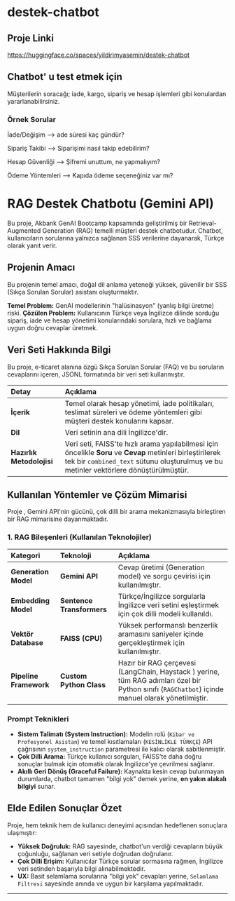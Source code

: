 # destek-chatbot

## Proje Linki 
https://huggingface.co/spaces/yildirimyasemin/destek-chatbot

## Chatbot' u test etmek için

Müşterilerin soracağı; iade, kargo, sipariş ve hesap işlemleri gibi konulardan yararlanabilirsiniz. 

### Örnek Sorular 

İade/Değişim --> ade süresi kaç gündür?

Sipariş Takibi --> Siparişimi nasıl takip edebilirim?

Hesap Güvenliği --> Şifremi unuttum, ne yapmalıyım?

Ödeme Yöntemleri --> Kapıda ödeme seçeneğiniz var mı?

# RAG Destek Chatbotu (Gemini API)

Bu proje, Akbank GenAI Bootcamp kapsamında geliştirilmiş bir Retrieval-Augmented Generation (RAG) temelli müşteri destek chatbotudur. Chatbot, kullanıcıların sorularına yalnızca sağlanan SSS verilerine dayanarak, Türkçe olarak yanıt verir.


## Projenin Amacı 

Bu projenin temel amacı, doğal dil anlama yeteneği yüksek, güvenilir bir SSS (Sıkça Sorulan Sorular) asistanı oluşturmaktır.

 **Temel Problem:** GenAI modellerinin "halüsinasyon" (yanlış bilgi üretme) riski.
 **Çözülen Problem:** Kullanıcının Türkçe veya İngilizce dilinde sorduğu sipariş, iade ve hesap yönetimi konularındaki sorulara, hızlı ve bağlama uygun doğru cevaplar üretmek.

## Veri Seti Hakkında Bilgi 

Bu proje, e-ticaret alanına özgü Sıkça Sorulan Sorular (FAQ) ve bu soruların cevaplarını içeren, JSONL formatında bir veri seti kullanmıştır.

| Detay | Açıklama |
| :--- | :--- |
| **İçerik** | Temel olarak hesap yönetimi, iade politikaları, teslimat süreleri ve ödeme yöntemleri gibi müşteri destek konularını kapsar. |
| **Dil** | Veri setinin ana dili İngilizce'dir. |
| **Hazırlık Metodolojisi** | Veri seti, FAISS'te hızlı arama yapılabilmesi için öncelikle **Soru** ve **Cevap** metinleri birleştirilerek tek bir `combined_text` sütunu oluşturulmuş ve bu metinler vektörlere dönüştürülmüştür. |

##  Kullanılan Yöntemler ve Çözüm Mimarisi

Proje , Gemini API'nin gücünü, çok dilli bir arama mekanizmasıyla birleştiren bir RAG mimarisine dayanmaktadır.

### 1. RAG Bileşenleri (Kullanılan Teknolojiler) 

| Kategori | Teknoloji | Açıklama |
| :--- | :--- | :--- |
| **Generation Model** | **Gemini API** | Cevap üretimi (Generation model) ve sorgu çevirisi için kullanılmıştır. |
| **Embedding Model** | **Sentence Transformers** | Türkçe/İngilizce sorgularla İngilizce veri setini eşleştirmek için çok dilli modeli kullanıldı. |
| **Vektör Database** | **FAISS (CPU)** | Yüksek performanslı benzerlik aramasını saniyeler içinde gerçekleştirmek için kullanılmıştır. |
| **Pipeline Framework** | **Custom Python Class** | Hazır bir RAG çerçevesi (LangChain, Haystack ) yerine, tüm RAG adımları özel bir Python sınıfı (`RAGChatbot`) içinde manuel olarak yönetilmiştir. |

###  Prompt Teknikleri

* **Sistem Talimatı (System Instruction):** Modelin rolü (`Kibar ve Profesyonel Asistan`) ve temel kısıtlamaları (`KESİNLİKLE TÜRKÇE`) API çağrısının `system_instruction` parametresi ile kalıcı olarak sabitlenmiştir.
* **Çok Dilli Arama:** Türkçe kullanıcı sorguları, FAISS'te daha doğru sonuçlar bulmak için otomatik olarak İngilizce'ye çevrilmesi sağlanır.
* **Akıllı Geri Dönüş (Graceful Failure):** Kaynakta kesin cevap bulunmayan durumlarda, chatbot tamamen "bilgi yok" demek yerine, **en yakın alakalı bilgiyi** sunar.

## Elde Edilen Sonuçlar Özet 

Proje, hem teknik hem de kullanıcı deneyimi açısından hedeflenen sonuçlara ulaşmıştır:

* **Yüksek Doğruluk:** RAG sayesinde, chatbot'un verdiği cevapların büyük çoğunluğu, sağlanan veri setiyle doğrudan doğrulanır.
* **Çok Dilli Erişim:** Kullanıcılar Türkçe sorular sormasına rağmen, İngilizce veri setinden başarıyla bilgi alınabilmektedir.
* **UX:** Basit selamlama sorularına "bilgi yok" cevapları yerine, `Selamlama Filtresi` sayesinde anında ve uygun bir karşılama yapılmaktadır.

---
